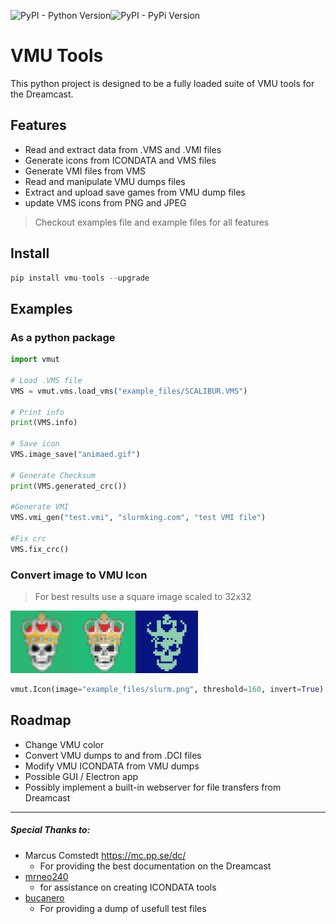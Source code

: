 ![PyPI - Python Version](https://img.shields.io/pypi/pyversions/vmu-tools)![PyPI - PyPi Version](https://img.shields.io/pypi/v/vmu-tools.svg)

# VMU Tools

This python project is designed to be a fully loaded suite of VMU tools for the Dreamcast.

## Features
* Read and extract data from .VMS and  .VMI files
* Generate icons from ICONDATA and VMS files
* Generate VMI files from VMS 
* Read and manipulate VMU dumps files
* Extract and upload save games from VMU dump files
* update VMS icons from PNG and JPEG
> Checkout examples file and example files for all features

## Install 
``` python
pip install vmu-tools --upgrade
```


## Examples
### As a python package
```python
import vmut

# Load .VMS file
VMS = vmut.vms.load_vms("example_files/SCALIBUR.VMS")

# Print info
print(VMS.info)

# Save icon
VMS.image_save("animaed.gif")

# Generate Checksum
print(VMS.generated_crc())

#Generate VMI
VMS.vmi_gen("test.vmi", "slurmking.com", "test VMI file")

#Fix crc
VMS.fix_crc()
```
### Convert image to VMU Icon
> For best results use a square image scaled to 32x32

<img src="https://raw.githubusercontent.com/slurmking/vmu-tools/main/example_files/slurm.png" width="100" /><img src="https://raw.githubusercontent.com/slurmking/vmu-tools/main/example_files/ICONDATA_GEN.png" width="100" /><img src="https://raw.githubusercontent.com/slurmking/vmu-tools/main/example_files/ICONDATA_GEN_MONO.png" width="100" />

```python
vmut.Icon(image="example_files/slurm.png", threshold=160, invert=True).save()
```




## Roadmap
* Change VMU color
* Convert VMU dumps to and from .DCI files
* Modify VMU ICONDATA from VMU dumps
* Possible GUI / Electron app
* Possibly implement a built-in webserver for file transfers from Dreamcast




----
##### Special Thanks  to:
* Marcus Comstedt https://mc.pp.se/dc/
	* For providing the best documentation on the Dreamcast 
* [mrneo240](https://github.com/mrneo240)
	* for assistance on creating ICONDATA tools
*  [bucanero](https://github.com/bucanero)
	* For providing a dump of usefull test files
